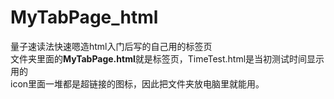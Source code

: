 # MyTabPage_html
量子速读法快速嗯造html入门后写的自己用的标签页<br>
文件夹里面的<b>MyTabPage.html</b>就是标签页，TimeTest.html是当初测试时间显示用的<br>
icon里面一堆都是超链接的图标，因此把文件夹放电脑里就能用。<br>
<br>
